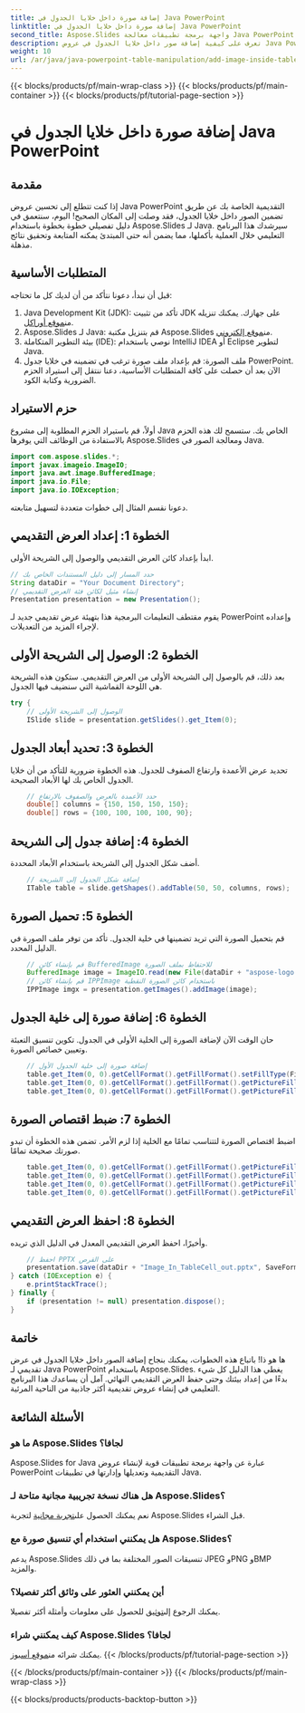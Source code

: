 ```yaml
---
title: إضافة صورة داخل خلايا الجدول في Java PowerPoint
linktitle: إضافة صورة داخل خلايا الجدول في Java PowerPoint
second_title: Aspose.Slides واجهة برمجة تطبيقات معالجة Java PowerPoint
description: تعرف على كيفية إضافة صور داخل خلايا الجدول في عروض Java PowerPoint التقديمية باستخدام هذا الدليل المفصل خطوة بخطوة باستخدام Aspose.Slides for Java.
weight: 10
url: /ar/java/java-powerpoint-table-manipulation/add-image-inside-table-cells-java-powerpoint/
---
```


{{< blocks/products/pf/main-wrap-class >}}
{{< blocks/products/pf/main-container >}}
{{< blocks/products/pf/tutorial-page-section >}}

# إضافة صورة داخل خلايا الجدول في Java PowerPoint

## مقدمة
إذا كنت تتطلع إلى تحسين عروض Java PowerPoint التقديمية الخاصة بك عن طريق تضمين الصور داخل خلايا الجدول، فقد وصلت إلى المكان الصحيح! اليوم، سنتعمق في دليل تفصيلي خطوة بخطوة باستخدام Aspose.Slides لـ Java. سيرشدك هذا البرنامج التعليمي خلال العملية بأكملها، مما يضمن أنه حتى المبتدئ يمكنه المتابعة وتحقيق نتائج مذهلة.
## المتطلبات الأساسية
قبل أن نبدأ، دعونا نتأكد من أن لديك كل ما تحتاجه:
1.  Java Development Kit (JDK): تأكد من تثبيت JDK على جهازك. يمكنك تنزيله من[موقع أوراكل](https://www.oracle.com/java/technologies/javase-downloads.html).
2.  Aspose.Slides لـ Java: قم بتنزيل مكتبة Aspose.Slides من[موقع إلكتروني](https://releases.aspose.com/slides/java/).
3. بيئة التطوير المتكاملة (IDE): نوصي باستخدام IntelliJ IDEA أو Eclipse لتطوير Java.
4. ملف الصورة: قم بإعداد ملف صورة ترغب في تضمينه في خلايا جدول PowerPoint.
الآن بعد أن حصلت على كافة المتطلبات الأساسية، دعنا ننتقل إلى استيراد الحزم الضرورية وكتابة الكود.
## حزم الاستيراد
أولاً، قم باستيراد الحزم المطلوبة إلى مشروع Java الخاص بك. ستسمح لك هذه الحزم بالاستفادة من الوظائف التي يوفرها Aspose.Slides ومعالجة الصور في Java.
```java
import com.aspose.slides.*;
import javax.imageio.ImageIO;
import java.awt.image.BufferedImage;
import java.io.File;
import java.io.IOException;
```
دعونا نقسم المثال إلى خطوات متعددة لتسهيل متابعته.
## الخطوة 1: إعداد العرض التقديمي
ابدأ بإعداد كائن العرض التقديمي والوصول إلى الشريحة الأولى.
```java
// حدد المسار إلى دليل المستندات الخاص بك
String dataDir = "Your Document Directory";
// إنشاء مثيل لكائن فئة العرض التقديمي
Presentation presentation = new Presentation();
```
يقوم مقتطف التعليمات البرمجية هذا بتهيئة عرض تقديمي جديد لـ PowerPoint وإعداده لإجراء المزيد من التعديلات.
## الخطوة 2: الوصول إلى الشريحة الأولى
بعد ذلك، قم بالوصول إلى الشريحة الأولى من العرض التقديمي. ستكون هذه الشريحة هي اللوحة القماشية التي سنضيف فيها الجدول.
```java
try {
    // الوصول إلى الشريحة الأولى
    ISlide slide = presentation.getSlides().get_Item(0);
```
## الخطوة 3: تحديد أبعاد الجدول
تحديد عرض الأعمدة وارتفاع الصفوف للجدول. هذه الخطوة ضرورية للتأكد من أن خلايا الجدول الخاص بك لها الأبعاد الصحيحة.
```java
    // حدد الأعمدة بالعرض والصفوف بالارتفاع
    double[] columns = {150, 150, 150, 150};
    double[] rows = {100, 100, 100, 100, 90};
```
## الخطوة 4: إضافة جدول إلى الشريحة
أضف شكل الجدول إلى الشريحة باستخدام الأبعاد المحددة.
```java
    // إضافة شكل الجدول إلى الشريحة
    ITable table = slide.getShapes().addTable(50, 50, columns, rows);
```
## الخطوة 5: تحميل الصورة
قم بتحميل الصورة التي تريد تضمينها في خلية الجدول. تأكد من توفر ملف الصورة في الدليل المحدد.
```java
    // قم بإنشاء كائن BufferedImage للاحتفاظ بملف الصورة
    BufferedImage image = ImageIO.read(new File(dataDir + "aspose-logo.jpg"));
    // قم بإنشاء كائن IPPImage باستخدام كائن الصورة النقطية
    IPPImage imgx = presentation.getImages().addImage(image);
```
## الخطوة 6: إضافة صورة إلى خلية الجدول
حان الوقت الآن لإضافة الصورة إلى الخلية الأولى في الجدول. تكوين تنسيق التعبئة وتعيين خصائص الصورة.
```java
    // إضافة صورة إلى خلية الجدول الأول
    table.get_Item(0, 0).getCellFormat().getFillFormat().setFillType(FillType.Picture);
    table.get_Item(0, 0).getCellFormat().getFillFormat().getPictureFillFormat().setPictureFillMode(PictureFillMode.Stretch);
    table.get_Item(0, 0).getCellFormat().getFillFormat().getPictureFillFormat().getPicture().setImage(imgx);
```
## الخطوة 7: ضبط اقتصاص الصورة
اضبط اقتصاص الصورة لتتناسب تمامًا مع الخلية إذا لزم الأمر. تضمن هذه الخطوة أن تبدو صورتك صحيحة تمامًا.
```java
    table.get_Item(0, 0).getCellFormat().getFillFormat().getPictureFillFormat().setCropRight(20);
    table.get_Item(0, 0).getCellFormat().getFillFormat().getPictureFillFormat().setCropLeft(20);
    table.get_Item(0, 0).getCellFormat().getFillFormat().getPictureFillFormat().setCropTop(20);
    table.get_Item(0, 0).getCellFormat().getFillFormat().getPictureFillFormat().setCropBottom(20);
```
## الخطوة 8: احفظ العرض التقديمي
وأخيرًا، احفظ العرض التقديمي المعدل في الدليل الذي تريده.
```java
    // احفظ PPTX على القرص
    presentation.save(dataDir + "Image_In_TableCell_out.pptx", SaveFormat.Pptx);
} catch (IOException e) {
    e.printStackTrace();
} finally {
    if (presentation != null) presentation.dispose();
}
```

## خاتمة
ها هو ذا! باتباع هذه الخطوات، يمكنك بنجاح إضافة الصور داخل خلايا الجدول في عرض تقديمي لـ Java PowerPoint باستخدام Aspose.Slides. يغطي هذا الدليل كل شيء بدءًا من إعداد بيئتك وحتى حفظ العرض التقديمي النهائي. آمل أن يساعدك هذا البرنامج التعليمي في إنشاء عروض تقديمية أكثر جاذبية من الناحية المرئية.
## الأسئلة الشائعة
### ما هو Aspose.Slides لجافا؟
Aspose.Slides for Java عبارة عن واجهة برمجة تطبيقات قوية لإنشاء عروض PowerPoint التقديمية وتعديلها وإدارتها في تطبيقات Java.
### هل هناك نسخة تجريبية مجانية متاحة لـ Aspose.Slides؟
 نعم يمكنك الحصول على[تجربة مجانية](https://releases.aspose.com/) لتجربة Aspose.Slides قبل الشراء.
### هل يمكنني استخدام أي تنسيق صورة مع Aspose.Slides؟
يدعم Aspose.Slides تنسيقات الصور المختلفة بما في ذلك JPEG وPNG وBMP والمزيد.
### أين يمكنني العثور على وثائق أكثر تفصيلا؟
 يمكنك الرجوع إلى[توثيق](https://reference.aspose.com/slides/java/) للحصول على معلومات وأمثلة أكثر تفصيلا.
### كيف يمكنني شراء Aspose.Slides لجافا؟
 يمكنك شرائه من[موقع أسبوز](https://purchase.aspose.com/buy).
{{< /blocks/products/pf/tutorial-page-section >}}

{{< /blocks/products/pf/main-container >}}
{{< /blocks/products/pf/main-wrap-class >}}

{{< blocks/products/products-backtop-button >}}
